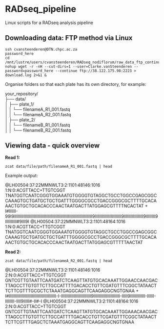 # RADseq_pipeline
Linux scripts for a RADseq analysis pipeline

## Downloading data: FTP method via Linux

``` 
ssh cvansteenderen@DTN.chpc.ac.za
password_here
cd /mnt/lustre/users/cvansteenderen/RADseq_nodiflorum/raw_data_ftp_continue
nohup wget -r -nH --cut-dirs=1 --user=Clarke.vanSteenderen --password=password_here --continue ftp://38.122.175.98:2223 > download.log 2>&1 &
```

Organise folders so that each plate has its own directory, for example:

your_repository/  
├── data/  
│   ├── plate_1/  
│   │   └── filenameA_R1_001.fastq    
│   │   └── filenameA_R2_001.fastq   
│   ├── plate_2/    
│   │   └── filenameB_R1_001.fastq    
│   │   └── filenameB_R2_001.fastq    

## Viewing data - quick overview

**Read 1:**

```
zcat data/file/path/filenameA_R1_001.fastq | head
```

Example output:

@LH00504:37:22MMNWLT3:2:1101:48146:1016 1:N:0:ACGTTACC+TTGTCGGT
TNATGGTCAATCGGGTGGAAATGTGGGGTGTAGGCTGCCTGGCCGAGCGGCCAAAGTGCTGATGCTGCTGATTTGGGGCGCCTGACCGGGCGCTTTTGCACAAACTGTGCTGCACACCCAACTAATGACTTATGGAGCGTTTTNCACTAT
+
I#IIIIII-99I9IIIIIIIIIIIIIIIIIIIIIIIIIIIIIIIIIIIIIIIIIIIIIIIIIIIIIIIIIIIIIIIIIIII9IIIIIIIIIIIIIIIIIIIIIII9IIIIIIIIIIIIIIIII9IIIIIIII9IIIIIIIIII#9III9I
@LH00504:37:22MMNWLT3:2:1101:48164:1016 1:N:0:ACGTTACC+TTGTCGGT
TNATGGTCAATCGGGTGGAAATGTGGGGTGTAGGCTGCCTGGCCGAGCGGCCAAAGTGCTGATGCTGCTGATTTGGGGCGCCTGACCGGGCGCTTTTGCACAAACTGTGCTGCACACCCAACTAATGACTTATGGAGCGTTTTTAACTAT

**Read 2:**

```
zcat data/file/path/filenameA_R2_001.fastq | head
```

@LH00504:37:22MMNWLT3:2:1101:48146:1016 2:N:0:ACGTTACC+TTGTCGGT
GNTCGTTGTAATTCAATGATCTCAAGTTATGTGCACAAATTGGAACCAACGACTTAGCCTTGTGTTCTTGCCATTTTGACACCTGTTCGATGTTTCGGCTATAACTTCTTCGTTTGCGCTCTAAATGAGGCAGTTCAAGAGGCNGTGNAA
+
I#IIIIIIIIIIIIIIIIIIIIIIIIIIIIIIIIIIIIIIIII-I-IIIIIIIIIIIIIIIIIIIIIIIIII9IIIIIIIIIIIIIIIIIIIIIII-IIIII9IIIIIIIIIIIII-IIIIII-IIIIIIII-IIII9IIIII#-II#-I
@LH00504:37:22MMNWLT3:2:1101:48164:1016 2:N:0:ACGTTACC+TTGTCGGT
GNTCGTTGTAATTCAATGATCTCAAGTTATGTGCACAAATTGGAAACAACGACTTAGCCTTGTGTTCTTGCCATTTTGACACCTGTTCGATGTTTCGGCTATAACTTCTTCGTTTGAGCTCTAAATGAGGCAGTTCAAGAGGCNGTGNAA




